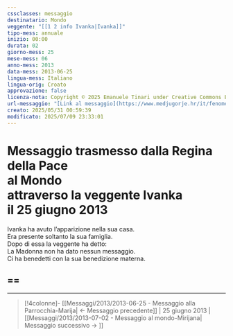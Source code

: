 ```yaml
---
cssclasses: messaggio
destinatario: Mondo
veggente: "[[1 2 info Ivanka|Ivanka]]"
tipo-mess: annuale
inizio: 00:00
durata: 02
giorno-mess: 25
mese-mess: 06
anno-mess: 2013
data-mess: 2013-06-25
lingua-mess: Italiano
lingua-orig: Croato
approvazione: false
licenza-nota: Copyright © 2025 Emanuele Tinari under Creative Commons BY-NC-SA 4.0 https://creativecommons.org/licenses/by-nc-sa/4.0/
url-messaggio: "[Link al messaggio](https://www.medjugorje.hr/it/fenomeno-di-medjugorje/apparizioni-annuali/)"
creato: 2025/05/31 00:59:39
modificato: 2025/07/09 23:33:01
---
```


# Messaggio trasmesso dalla Regina della Pace<br>al Mondo<br>attraverso la veggente Ivanka<br>il 25 giugno 2013

Ivanka ha avuto l’apparizione nella sua casa.<br>Era presente soltanto la sua famiglia.<br>Dopo di essa la veggente ha detto:<br>La Madonna non ha dato nessun messaggio.<br>Ci ha benedetti con la sua benedizione materna.
## ==

***

> [!4colonne]- [[Messaggi/2013/2013-06-25 - Messaggio alla Parrocchia-Marija| ← Messaggio precedente]] | 25 giugno 2013 | [[Messaggi/2013/2013-07-02 - Messaggio al mondo-Mirijana| Messaggio successivo → ]]